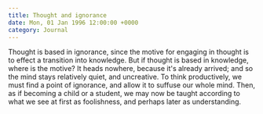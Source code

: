 ```yaml
---
title: Thought and ignorance
date: Mon, 01 Jan 1996 12:00:00 +0000
category: Journal
---
```


Thought is based in ignorance, since the motive for engaging in thought
is to effect a transition into knowledge.  But if thought is based in
knowledge, where is the motive?  It heads nowhere, because it's already
arrived; and so the mind stays relatively quiet, and uncreative.  To
think productively, we must find a point of ignorance, and allow it to
suffuse our whole mind.  Then, as if becoming a child or a student, we
may now be taught according to what we see at first as foolishness, and
perhaps later as understanding.


